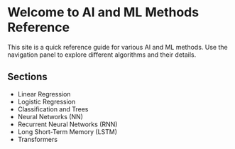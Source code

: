 # Welcome to AI and ML Methods Reference

This site is a quick reference guide for various AI and ML methods. Use the navigation panel to explore different algorithms and their details.

## Sections
- Linear Regression
- Logistic Regression
- Classification and Trees
- Neural Networks (NN)
- Recurrent Neural Networks (RNN)
- Long Short-Term Memory (LSTM)
- Transformers
